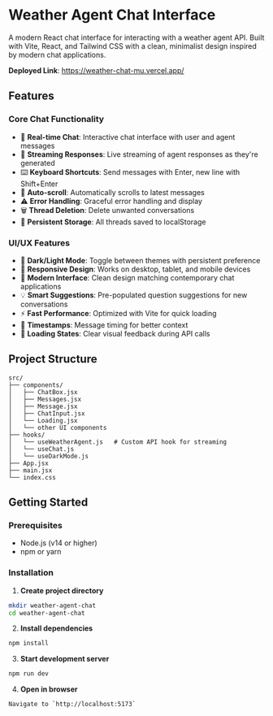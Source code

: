 # Weather Agent Chat Interface

A modern React chat interface for interacting with a weather agent API. Built with Vite, React, and Tailwind CSS with a clean, minimalist design inspired by modern chat applications.


**Deployed Link**: https://weather-chat-mu.vercel.app/

## Features

### Core Chat Functionality
- 💬 **Real-time Chat**: Interactive chat interface with user and agent messages
- 🔄 **Streaming Responses**: Live streaming of agent responses as they're generated
- ⌨️ **Keyboard Shortcuts**: Send messages with Enter, new line with Shift+Enter
- 🔄 **Auto-scroll**: Automatically scrolls to latest messages
- ⚠️ **Error Handling**: Graceful error handling and display
- 🗑️ **Thread Deletion**: Delete unwanted conversations
- 💾 **Persistent Storage**: All threads saved to localStorage

### UI/UX Features
- 🌙 **Dark/Light Mode**: Toggle between themes with persistent preference
- 📱 **Responsive Design**: Works on desktop, tablet, and mobile devices
- 🎨 **Modern Interface**: Clean design matching contemporary chat applications
- 💡 **Smart Suggestions**: Pre-populated question suggestions for new conversations
- ⚡ **Fast Performance**: Optimized with Vite for quick loading
- 📅 **Timestamps**: Message timing for better context
- 🎯 **Loading States**: Clear visual feedback during API calls

## Project Structure

```
src/
├── components/
│   ├── ChatBox.jsx       
│   ├── Messages.jsx      
│   ├── Message.jsx    
│   ├── ChatInput.jsx        
│   └── Loading.jsx
│   └── other UI components
├── hooks/
│   └── useWeatherAgent.js   # Custom API hook for streaming
│   └── useChat.js   
│   └── useDarkMode.js   
├── App.jsx                  
├── main.jsx                 
└── index.css                
```

## Getting Started

### Prerequisites

- Node.js (v14 or higher)
- npm or yarn

### Installation

1. **Create project directory**
```bash
mkdir weather-agent-chat
cd weather-agent-chat
```

2. **Install dependencies**
```bash
npm install
```


3. **Start development server**
```bash
npm run dev
```

4. **Open in browser**
```bash
Navigate to `http://localhost:5173`
```




